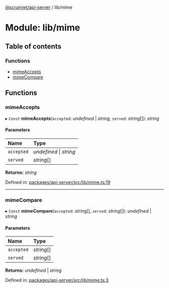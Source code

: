 [@scramjet/api-server](../README.md) / lib/mime

# Module: lib/mime

## Table of contents

### Functions

- [mimeAccepts](lib_mime.md#mimeaccepts)
- [mimeCompare](lib_mime.md#mimecompare)

## Functions

### mimeAccepts

▸ `Const` **mimeAccepts**(`accepted`: *undefined* \| *string*, `served`: *string*[]): *string*

#### Parameters

| Name | Type |
| :------ | :------ |
| `accepted` | *undefined* \| *string* |
| `served` | *string*[] |

**Returns:** *string*

Defined in: [packages/api-server/src/lib/mime.ts:19](https://github.com/scramjet-cloud-platform/scramjet-csi-dev/blob/8f44413a/packages/api-server/src/lib/mime.ts#L19)

___

### mimeCompare

▸ `Const` **mimeCompare**(`accepted`: *string*[], `served`: *string*[]): *undefined* \| *string*

#### Parameters

| Name | Type |
| :------ | :------ |
| `accepted` | *string*[] |
| `served` | *string*[] |

**Returns:** *undefined* \| *string*

Defined in: [packages/api-server/src/lib/mime.ts:3](https://github.com/scramjet-cloud-platform/scramjet-csi-dev/blob/8f44413a/packages/api-server/src/lib/mime.ts#L3)
